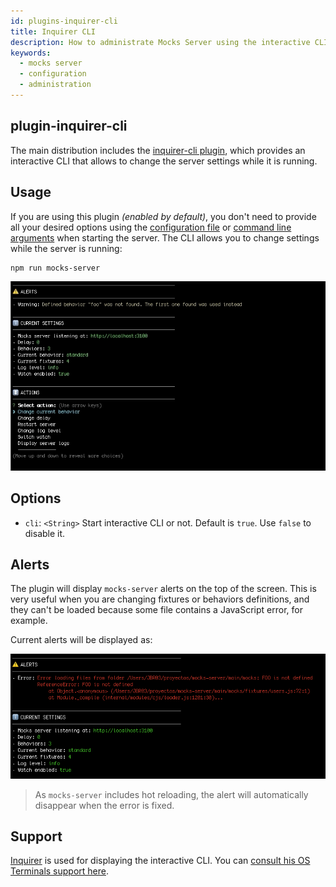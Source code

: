 ```yaml
---
id: plugins-inquirer-cli
title: Inquirer CLI
description: How to administrate Mocks Server using the interactive CLI
keywords:
  - mocks server
  - configuration
  - administration
---
```


## plugin-inquirer-cli

The main distribution includes the [inquirer-cli plugin](https://www.npmjs.com/package/@mocks-server/plugin-inquirer-cli), which provides an interactive CLI that allows to change the server settings while it is running.

## Usage

If you are using this plugin _(enabled by default)_, you don't need to provide all your desired options using the [configuration file](configuration-file.md) or [command line arguments](configuration-command-line-arguments.md) when starting the server. The CLI allows you to change settings while the server is running:

```bash
npm run mocks-server
```

![Interactive CLI](assets/interactive-cli-animation.gif)

## Options

* `cli`: `<String>` Start interactive CLI or not. Default is `true`. Use `false` to disable it.

## Alerts

The plugin will display `mocks-server` alerts on the top of the screen. This is very useful when you are changing fixtures or behaviors definitions, and they can't be loaded because some file contains a JavaScript error, for example.

Current alerts will be displayed as:

![Interactive CLI alerts](assets/interactive-cli-alerts.png)

> As `mocks-server` includes hot reloading, the alert will automatically disappear when the error is fixed.

## Support

[Inquirer][inquirer-url] is used for displaying the interactive CLI. You can [consult his OS Terminals support here][inquirer-support].

[inquirer-url]: https://www.npmjs.com/package/inquirer
[inquirer-support]: https://www.npmjs.com/package/inquirer#support-os-terminals